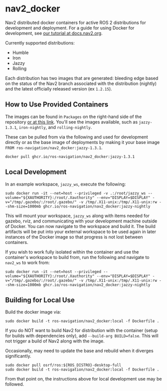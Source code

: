 # nav2_docker

Nav2 distributed docker containers for active ROS 2 distributions for development and deployment. For a guide for using Docker for development, see [our tutorial at docs.nav2.org](https://docs.nav2.org/tutorials/docs/docker_dev.html).

Currently supported distributions:
- Humble
- Iron
- Jazzy
- Rolling

Each distribution has two images that are generated: bleeding edge based on the status of the Nav2 branch associated with the distribution (nightly) and the latest officially released version (ex `1.2.15`).

## How to Use Provided Containers

The images can be found in `Packages` on the right-hand side of the repository [or at this link](https://github.com/ros-navigation/nav2_docker/pkgs/container/nav2_docker). You'll see the images available, such as `jazzy-1.3.1`, `iron-nightly`, and `rolling-nightly`.

These can be pulled from via the following and used for development directly or as the base image of deployments by making it your base image `FROM ros-navigation/nav2_docker:jazzy-1.3.1`.

```
docker pull ghcr.io/ros-navigation/nav2_docker:jazzy-1.3.1
```

## Local Development

In an example workspace, `jazzy_ws`, execute the following:

```
sudo docker run -it --net=host --privileged -v .:/root/jazzy_ws --volume="${XAUTHORITY}:/root/.Xauthority" --env="DISPLAY=$DISPLAY" -v="/tmp/.gazebo/:/root/.gazebo/" -v /tmp/.X11-unix:/tmp/.X11-unix:rw --shm-size=1000mb ghcr.io/ros-navigation/nav2_docker:jazzy-nightly
```

This will mount your workspace, `jazzy_ws` along with items needed for gazebo, rviz, and communicating with your development machine outside of Docker. You can now navigate to the workspace and build it. The build artifacts will be put into your external workspace to be used again in later instances of the Docker image so that progress is not lost between containers.

If you wish to work fully isolated within the container and use the container's workspace to build from, run the following and navigate to `nav2_ws` to work from:

```
sudo docker run -it --net=host --privileged --volume="${XAUTHORITY}:/root/.Xauthority" --env="DISPLAY=$DISPLAY" -v="/tmp/.gazebo/:/root/.gazebo/" -v /tmp/.X11-unix:/tmp/.X11-unix:rw --shm-size=1000mb ghcr.io/ros-navigation/nav2_docker:jazzy-nightly
```


## Building for Local Use

Build the docker image via:

```
sudo docker build -t ros-navigation/nav2_docker:local -f Dockerfile .
```

If you do NOT want to build Nav2 for distribution with the container (setup for builds with dependencies only), add `--build-arg BUILD=false`. This will not trigger a build of Nav2 along with the image.

Occasionally, may need to update the base and rebuild when it diverges significantly.

```
sudo docker pull osrf/ros:${ROS_DISTRO}-desktop-full
sudo docker build -t ros-navigation/nav2_docker:local -f Dockerfile .
```

From that point on, the instructions above for local development use may be followed.

